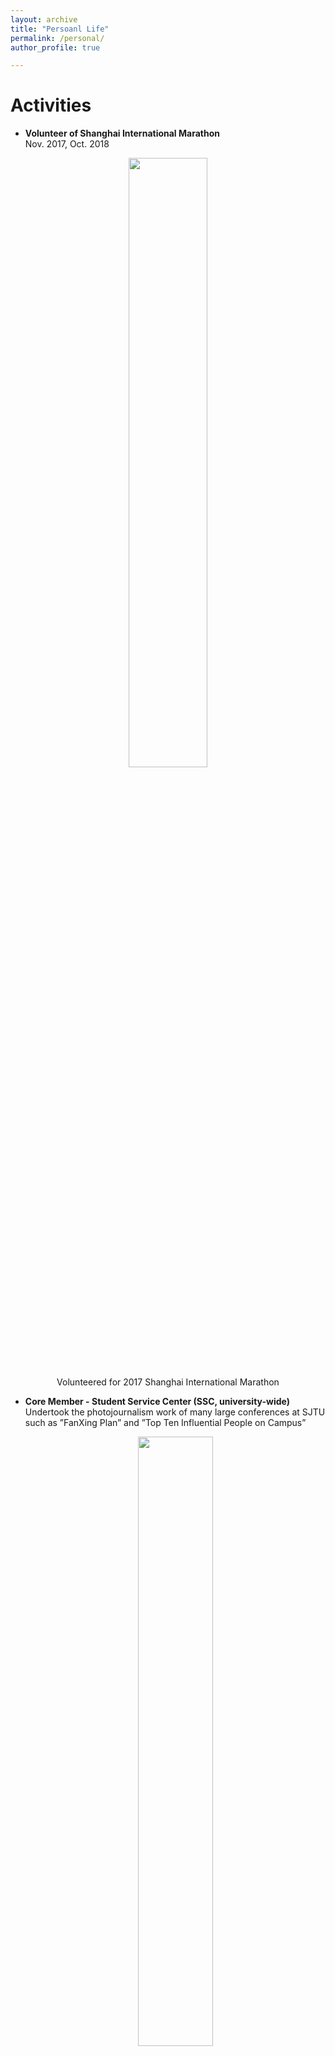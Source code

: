 ```yaml
---
layout: archive
title: "Persoanl Life"
permalink: /personal/
author_profile: true

---
```

# Activities
* **Volunteer of Shanghai International Marathon**
<br>Nov. 2017, Oct. 2018
<center>
    <img src="https://renjie-woo.github.io/images/personal/mrs.JPG" width="50%" /><br>
    <span>Volunteered for 2017 Shanghai International Marathon</span>
</center>

* **Core Member - Student Service Center (SSC, university-wide)**
<br>Undertook the photojournalism work of many large conferences at SJTU such as ”FanXing Plan” and ”Top Ten Influential People on Campus”
    <center>
    <img src="https://renjie-woo.github.io/images/leadership/2017_XF.png" width="50%" /><br>
    <a href="http://affairs.sjtu.edu.cn/cms/view/wz.action?id=ff8080816025628401605f18522945e5"><span>2017 Shanghai Jiao Tong University Student Service Center (SSC) Anniversary Celebration</span></a><br>

    <img src="https://renjie-woo.github.io/images/leadership/2018.png" width="50%" /><br>
    <a href="http://affairs.sjtu.edu.cn/cms/view/wz.action?id=ff8080816372b71601646a55356572dc"><span>FanXing - 2018 Shanghai Jiao Tong University Inspirational Character Selection Activity</span></a><br>

    <img src="https://renjie-woo.github.io/images/leadership/2019_FX.png" width="50%" /><br>
    <a href="http://affairs.sjtu.edu.cn/cms/view/wz.action?id=ff8080816bf3a209016bf4767d7a01ef"><span>FanXing - 2019 Shanghai Jiao Tong University Inspirational Character Selection Activity</span></a>
    </center>

# Hobbies
* Travelling
<center>
<img src="https://renjie-woo.github.io/images/personal/google.JPG" width="50%" /><br>
<span>Google Show</span>
</center>
* Photography
* Reading
* Music
